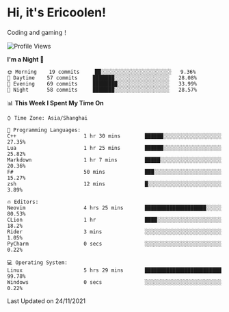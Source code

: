 # Hi, it's Ericoolen!
Coding and gaming！

<!--START_SECTION:waka-->
![Profile Views](http://img.shields.io/badge/Profile%20Views-1-blue)

**I'm a Night 🦉** 

```text
🌞 Morning    19 commits     ██░░░░░░░░░░░░░░░░░░░░░░░   9.36% 
🌆 Daytime    57 commits     ███████░░░░░░░░░░░░░░░░░░   28.08% 
🌃 Evening    69 commits     ████████░░░░░░░░░░░░░░░░░   33.99% 
🌙 Night      58 commits     ███████░░░░░░░░░░░░░░░░░░   28.57%

```


📊 **This Week I Spent My Time On** 

```text
⌚︎ Time Zone: Asia/Shanghai

💬 Programming Languages: 
C++                      1 hr 30 mins        ██████░░░░░░░░░░░░░░░░░░░   27.35% 
Lua                      1 hr 25 mins        ██████░░░░░░░░░░░░░░░░░░░   25.82% 
Markdown                 1 hr 7 mins         █████░░░░░░░░░░░░░░░░░░░░   20.36% 
F#                       50 mins             ███░░░░░░░░░░░░░░░░░░░░░░   15.27% 
zsh                      12 mins             █░░░░░░░░░░░░░░░░░░░░░░░░   3.89%

🔥 Editors: 
Neovim                   4 hrs 25 mins       ████████████████████░░░░░   80.53% 
CLion                    1 hr                ████░░░░░░░░░░░░░░░░░░░░░   18.2% 
Rider                    3 mins              ░░░░░░░░░░░░░░░░░░░░░░░░░   1.05% 
PyCharm                  0 secs              ░░░░░░░░░░░░░░░░░░░░░░░░░   0.22%

💻 Operating System: 
Linux                    5 hrs 29 mins       █████████████████████████   99.78% 
Windows                  0 secs              ░░░░░░░░░░░░░░░░░░░░░░░░░   0.22%

```


 Last Updated on 24/11/2021
<!--END_SECTION:waka-->

